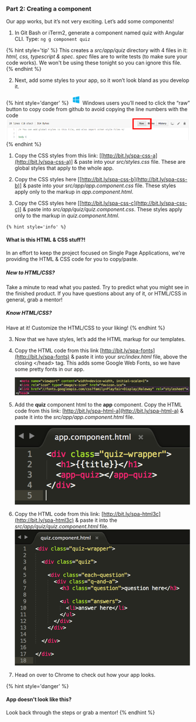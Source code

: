 ### Part 2: Creating a component

Our app works, but it’s not very exciting. Let’s add some components!

1.  In Git Bash or iTerm2, generate a component named quiz with Angular CLI. Type: `ng g component quiz`

  {% hint style='tip' %}
This creates a _src/app/quiz_ directory with 4 files in it: _html, css, typescript & spec_.  _spec_ files are to write tests (to make sure your code works). We won't be using these tonight so you can ignore this file.
  {% endhint %}

2.  Next, add some styles to your app, so it won’t look bland as you develop it.

  {% hint style='danger' %}
![windows-icon.png](/images/windows-icon.png) 
Windows users you’ll need to click the “raw” button to copy code from github to avoid copying the line numbers with the code
    ![raw.png](/images/image32.png)
  {% endhint %}

  1.  Copy the CSS styles from this link: [[http://bit.ly/spa-css-a](http://bit.ly/spa-css-a)] & paste into your _src/styles.css_ file. These are global styles that apply to the whole app.
  
  2.  Copy the CSS styles here [[http://bit.ly/spa-css-b](http://bit.ly/spa-css-b)] & paste into your *src/app/app.component.css* file. These styles apply only to the markup in _app.component.html_.
  
  3.  Copy the CSS styles here [[http://bit.ly/spa-css-c](http://bit.ly/spa-css-c)] & paste into *src/app/quiz/quiz.component.css*. These styles apply only to the markup in _quiz.component.html_.
  
    {% hint style='info' %}
#### What is this HTML & CSS stuff?!
In an effort to keep the project focused on Single Page Applications, we're providing the HTML & CSS code for you to copy/paste.
 
##### New to HTML/CSS? 
Take a minute to read what you pasted.  Try to predict what you might see in the finished product. If you have questions about any of it, or HTML/CSS in general, grab a mentor! 

##### Know HTML/CSS?
Have at it! Customize the HTML/CSS to your liking!
  {% endhint %}

3.  Now that we have styles, let’s add the HTML markup for our templates.

  1.  Copy the HTML code from this link [http://bit.ly/spa-fonts](http://bit.ly/spa-fonts) & paste it into your *src/index.html* file, above the closing &lt;/head&gt; tag. This adds some Google Web Fonts, so we have some pretty fonts in our app.
  
      ![](/images/image36.png)
  
  2.  Add the **quiz** component html to the **app** component. Copy the HTML code from this link: [http://bit.ly/spa-html-a](http://bit.ly/spa-html-a) & paste it into the *src/app/app.component.html* file.
  
      ![](../images/image24.png)

   3.  Copy the HTML code from this link: [http://bit.ly/spa-html3c](http://bit.ly/spa-html3c) & paste it into the *src/app/quiz/quiz.component.html* file.![](/images/image28.png)

4.  Head on over to Chrome to check out how your app looks.

  {% hint style='danger' %}
#### App doesn't look like this?
Look back through the steps or grab a mentor!
  {% endhint %}
